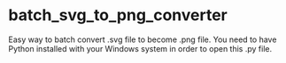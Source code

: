 # batch_svg_to_png_converter
Easy way to batch convert .svg file to become .png file.
You need to have Python installed with your Windows system in order to open this .py file.
